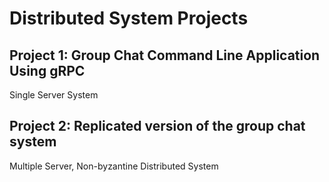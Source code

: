﻿# Distributed System Projects

## Project 1: Group Chat Command Line Application Using gRPC
Single Server System

## Project 2: Replicated version of the group chat system
Multiple Server, Non-byzantine Distributed System
